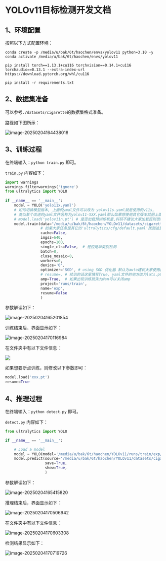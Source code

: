 # YOLOv11目标检测开发文档

## 1、环境配置

按照以下方式配置环境：

```shell
conda create -p /media/u/bak/6t/haochen/envs/yolov11 python=3.10 -y
conda activate /media/u/bak/6t/haochen/envs/yolov11

pip install torch==1.13.1+cu116 torchvision==0.14.1+cu116 torchaudio==0.13.1 --extra-index-url https://download.pytorch.org/whl/cu116

pip install -r requirements.txt
```

## 2、数据集准备

可以参考`./datasets/cigarette`的数据集格式准备。

路径如下图所示：

![image-20250204164438018](./imgs/1.png)

## 3、训练过程

在终端输入：`python train.py` 即可。

`train.py` 内容如下：

```python
import warnings
warnings.filterwarnings('ignore')
from ultralytics import YOLO
 
if __name__ == '__main__':
    model = YOLO('yolo11x.yaml')
    # 如何切换模型版本, 上面的ymal文件可以改为 yolov11s.yaml就是使用的v11s,
    # 类似某个改进的yaml文件名称为yolov11-XXX.yaml那么如果想使用其它版本就把上面的名称改为yolov11l-XXX.yaml即可（改的是上面YOLO中间的名字不是配置文件的）！
    # model.load('yolov11n.pt') # 是否加载预训练权重,科研不建议大家加载否则很难提升精度
    model.train(data="/media/u/bak/6t/haochen/YOLOv11/datasets/cigarette/cigarette.yaml",
                # 如果大家任务是其它的'ultralytics/cfg/default.yaml'找到这里修改task可以改成detect, segment, classify, pose
                cache=False,
                imgsz=640,
                epochs=100,
                single_cls=False,  # 是否是单类别检测
                batch=8,
                close_mosaic=0,
                workers=0,
                device='0',
                optimizer='SGD', # using SGD 优化器 默认为auto建议大家使用固定的.
                # resume=, # 续训的话这里填写True, yaml文件的地方改为lats.pt的地址,需要注意的是如果你设置训练200轮次模型训练了200轮次是没有办法进行续训的.
                amp=True,  # 如果出现训练损失为Nan可以关闭amp
                project='runs/train',
                name='exp',
                resume=False
                )
```

参数解读如下：

![image-20250204165201854](./imgs/2.png)

训练结束后，界面显示如下：

![image-20250204170116984](./imgs/3.png)

在文件夹中有以下文件信息：

![](./imgs/4.png)

如果想要断点训练，则修改以下参数即可：

```python
model.load('xxx.pt')
resume=True
```

## 4、推理过程

在终端输入：`python detect.py` 即可。

`detect.py` 内容如下：

```python
from ultralytics import YOLO

if __name__ == '__main__':

    # Load a model
    model = YOLO(model='/media/u/bak/6t/haochen/YOLOv11/runs/train/exp/weights/best.pt')  
    model.predict(source='/media/u/bak/6t/haochen/YOLOv11/datasets/cigarette/valid/images',
                  save=True,
                  show=True,
                  )
```

参数解读如下：

![image-20250204165415820](./imgs/5.png)

推理结束后，界面显示如下：

![image-20250204170506942](./imgs/6.png)

在文件夹中有以下文件信息：

![image-20250204170603308](./imgs/7.png)

检测结果显示如下：

![image-20250204170719726](./imgs/8.png)